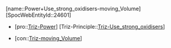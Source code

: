 ﻿---
type: TrizContradiction
aliases:
- Power+Use_strong_oxidisers-moving_Volume
license: CC BY-SA 4.0
copyright: https://github.com/SpocWeb
IsDeleted: false
IsReadOnly: false
Confidential: public
tags: 
- Triz/Contradiction
---
[name::Power+Use_strong_oxidisers-moving_Volume]
[SpocWebEntityId::24601]
+ [pro::[Triz-Power](tech/Triz/Parameter/Triz-Power.md)]
[Triz-Principle::[Triz-Use_strong_oxidisers](tech/Triz/Principle/Triz-Use_strong_oxidisers.md)]
- [con::[Triz-moving_Volume](tech/Triz/Parameter/Triz-moving_Volume.md)]

